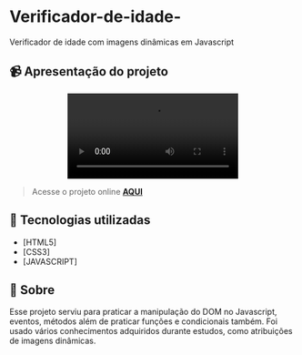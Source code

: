 # Verificador-de-idade-
Verificador de idade com imagens dinâmicas em Javascript

## 📹 Apresentação do projeto
<div align="center">
  <video src="https://user-images.githubusercontent.com/99294586/197878776-1683e22f-39d7-4663-adf4-d91c187f7950.mp4" >
</div>

> Acesse o projeto online **[AQUI]()**
## 🚀 Tecnologias utilizadas

- [HTML5] 
- [CSS3]
- [JAVASCRIPT]

## 📝 Sobre

Esse  projeto serviu para praticar a manipulação do DOM no Javascript, eventos, métodos além de praticar funções e condicionais também. Foi usado vários conhecimentos adquiridos durante estudos, como atribuições de imagens dinâmicas. 
